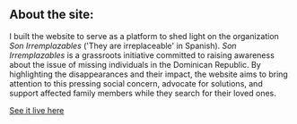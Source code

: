 ## About the site:

I built the website to serve as a platform to shed light on the organization *Son Irremplazables* ('They are irreplaceable' in Spanish). *Son Irremplazables* is a grassroots initiative committed to raising awareness about the issue of missing individuals in the Dominican Republic. By highlighting the disappearances and their impact, the website aims to bring attention to this pressing social concern, advocate for solutions, and support affected family members while they search for their loved ones.

<a href="http://sonirremplazables.org/">See it live here</a>
